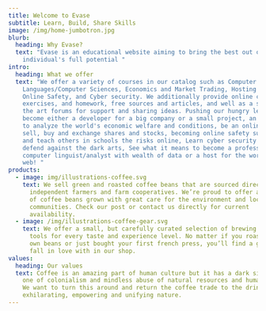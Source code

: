 ```yaml
---
title: Welcome to Evase
subtitle: Learn, Build, Share Skills
image: /img/home-jumbotron.jpg
blurb:
  heading: Why Evase?
  text: "Evase is an educational website aiming to bring the best out of an
    individual's full potential "
intro:
  heading: What we offer
  text: "We offer a variety of courses in our catalog such as Computer
    Languages/Computer Sciences, Economics and Market Trading, Hosting online,
    Online Safety, and Cyber security. We additionally provide online classes,
    exercises, and homework, free sources and articles, and well as a state of
    the art forums for support and sharing ideas. Pushing our hungry learners to
    become either a developer for a big company or a small project, an economist
    to analyze the world's economic welfare and conditions, be an online trader,
    sell, buy and exchange shares and stocks, becoming online safety supervisor
    and teach others in schools the risks online, Learn cyber security and
    defend against the dark arts, See what it means to become a professional
    computer linguist/analyst with wealth of data or a host for the world wide
    web! "
products:
  - image: img/illustrations-coffee.svg
    text: We sell green and roasted coffee beans that are sourced directly from
      independent farmers and farm cooperatives. We’re proud to offer a variety
      of coffee beans grown with great care for the environment and local
      communities. Check our post or contact us directly for current
      availability.
  - image: /img/illustrations-coffee-gear.svg
    text: We offer a small, but carefully curated selection of brewing gear and
      tools for every taste and experience level. No matter if you roast your
      own beans or just bought your first french press, you’ll find a gadget to
      fall in love with in our shop.
values:
  heading: Our values
  text: Coffee is an amazing part of human culture but it has a dark side too –
    one of colonialism and mindless abuse of natural resources and human lives.
    We want to turn this around and return the coffee trade to the drink’s
    exhilarating, empowering and unifying nature.
---
```


